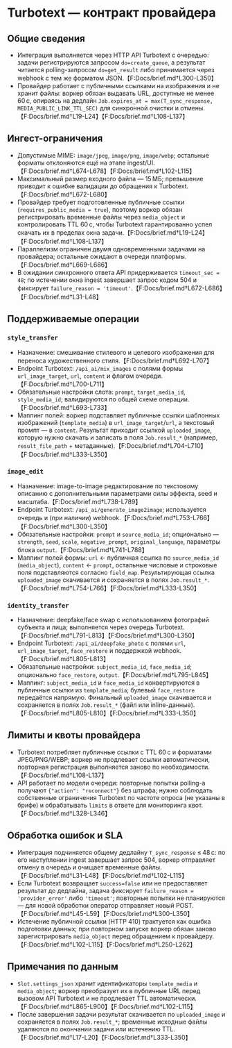 # Turbotext — контракт провайдера

## Общие сведения
- Интеграция выполняется через HTTP API Turbotext с очередью: задачи регистрируются запросом `do=create_queue`, а результат читается polling-запросом `do=get_result` либо принимается через webhook с тем же форматом JSON.【F:Docs/brief.md†L300-L350】
- Провайдер работает с публичными ссылками на изображения и не хранит файлы: воркер обязан выдавать URL, доступные не менее 60 с, опираясь на дедлайн `Job.expires_at = max(T_sync_response, MEDIA_PUBLIC_LINK_TTL_SEC)` для синхронной очистки и отмены.【F:Docs/brief.md†L19-L24】【F:Docs/brief.md†L108-L137】

## Ингест-ограничения
- Допустимые MIME: `image/jpeg`, `image/png`, `image/webp`; остальные форматы отклоняются ещё на этапе ingest/UI.【F:Docs/brief.md†L674-L678】【F:Docs/brief.md†L102-L115】
- Максимальный размер входного файла — 15 МБ; превышение приводит к ошибке валидации до обращения к Turbotext.【F:Docs/brief.md†L672-L680】
- Провайдер требует подготовленные публичные ссылки (`requires_public_media = true`), поэтому воркер обязан регистрировать временные файлы через `media_object` и контролировать TTL 60 с, чтобы Turbotext гарантированно успел скачать их в пределах окна задачи.【F:Docs/brief.md†L19-L24】【F:Docs/brief.md†L108-L137】
- Параллелизм ограничен двумя одновременными задачами на провайдера; остальные ожидают в очереди платформы.【F:Docs/brief.md†L669-L686】
- В ожидании синхронного ответа API придерживается `timeout_sec = 48`; по истечении окна ingest завершает запрос кодом 504 и фиксирует `failure_reason = 'timeout'`.【F:Docs/brief.md†L672-L686】【F:Docs/brief.md†L31-L48】

## Поддерживаемые операции
### `style_transfer`
- Назначение: смешивание стилевого и целевого изображения для переноса художественного стиля.【F:Docs/brief.md†L692-L707】
- Endpoint Turbotext: `/api_ai/mix_images` с полями формы `url_image_target`, `url`, `content` и флагом очереди.【F:Docs/brief.md†L700-L711】
- Обязательные настройки слота: `prompt`, `target_media_id`, `style_media_id`; валидируются по общей схеме операции.【F:Docs/brief.md†L693-L733】
- Маппинг полей: воркер подставляет публичные ссылки шаблонных изображений (`template_media`) в `url_image_target`/`url`, а текстовый промпт — в `content`. Результат приходит ссылкой `uploaded_image`, которую нужно скачать и записать в поля `Job.result_*` (например, `result_file_path` + метаданные).【F:Docs/brief.md†L704-L710】【F:Docs/brief.md†L333-L350】

### `image_edit`
- Назначение: image-to-image редактирование по текстовому описанию с дополнительными параметрами силы эффекта, seed и масштаба.【F:Docs/brief.md†L738-L789】
- Endpoint Turbotext: `/api_ai/generate_image2image`; используется очередь и (при наличии) webhook.【F:Docs/brief.md†L753-L766】【F:Docs/brief.md†L300-L350】
- Обязательные настройки: `prompt` и `source_media_id`; опционально — `strength`, `seed`, `scale`, `negative_prompt`, `original_language`, параметры блока `output`.【F:Docs/brief.md†L741-L788】
- Маппинг полей формы: `url` ← публичная ссылка по `source_media_id` (`media_object`), `content` ← `prompt`, остальные числовые и строковые поля подставляются согласно `field_map`. Результирующая ссылка `uploaded_image` скачивается и сохраняется в полях `Job.result_*`.【F:Docs/brief.md†L754-L766】【F:Docs/brief.md†L333-L350】

### `identity_transfer`
- Назначение: deepfake/face swap с использованием фотографий субъекта и лица; выполняется через очередь Turbotext.【F:Docs/brief.md†L791-L813】【F:Docs/brief.md†L300-L350】
- Endpoint Turbotext: `/api_ai/deepfake_photo` с полями `url`, `url_image_target`, `face_restore` и поддержкой webhook.【F:Docs/brief.md†L805-L813】
- Обязательные настройки: `subject_media_id`, `face_media_id`; опционально `face_restore`, `output`.【F:Docs/brief.md†L795-L845】
- Маппинг: `subject_media_id` и `face_media_id` конвертируются в публичные ссылки из `template_media`; булевый `face_restore` передаётся напрямую. Финальный `uploaded_image` скачивается и сохраняется в полях `Job.result_*` (файл или inline-данные).【F:Docs/brief.md†L805-L810】【F:Docs/brief.md†L333-L350】

## Лимиты и квоты провайдера
- Turbotext потребляет публичные ссылки с TTL 60 с и форматами JPEG/PNG/WEBP; воркер не продлевает ссылки автоматически, повторная регистрация выполняется заново по необходимости.【F:Docs/brief.md†L108-L137】
- API работает по модели очереди: повторные попытки polling-а получают `{"action": "reconnect"}` без штрафа; нужно соблюдать собственные ограничения Turbotext по частоте опроса (не указаны в брифе) и обрабатывать `limits` в ответе для мониторинга квот.【F:Docs/brief.md†L328-L346】

## Обработка ошибок и SLA
- Интеграция подчиняется общему дедлайну `T_sync_response` ≤ 48 с: по его наступлении ingest завершает запрос 504, воркер отправляет отмену в очередь и очищает временные файлы.【F:Docs/brief.md†L31-L48】【F:Docs/brief.md†L102-L115】
- Если Turbotext возвращает `success=false` или не предоставляет результат до дедлайна, задача фиксирует `failure_reason = 'provider_error'` либо `'timeout'`; повторные попытки не планируются — для новой обработки оператор отправляет новый POST.【F:Docs/brief.md†L45-L59】【F:Docs/brief.md†L300-L350】
- Истечение публичной ссылки (HTTP 410) трактуется как ошибка подготовки данных; при повторном запуске воркер обязан заново зарегистрировать `media_object` перед обращением к провайдеру.【F:Docs/brief.md†L102-L115】【F:Docs/brief.md†L250-L262】

## Примечания по данным
- `Slot.settings_json` хранит идентификаторы `template_media` и `media_object`; воркер преобразует их в публичные URL перед вызовом API Turbotext и не продлевает TTL автоматически.【F:Docs/brief.md†L865-L900】【F:Docs/brief.md†L102-L115】
- После завершения задачи результат скачивается по `uploaded_image` и сохраняется в полях `Job.result_*`; временные исходные файлы удаляются по окончании задачи или истечению TTL.【F:Docs/brief.md†L17-L20】【F:Docs/brief.md†L333-L350】
